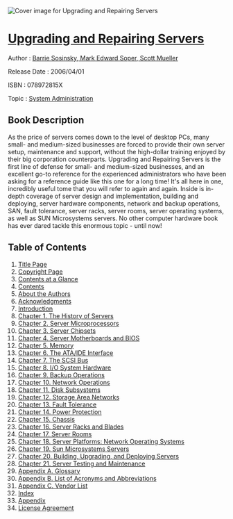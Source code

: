 ![Cover image for Upgrading and Repairing Servers](https://imgdetail.ebookreading.net/cover/cover/system_admin/EB078972815X.jpg)

[Upgrading and Repairing Servers](https://ebookreading.net/view/book/Upgrading+and+Repairing+Servers-EB078972815X_1.html "Upgrading and Repairing Servers")
====================================================================================================================

Author : [Barrie Sosinsky](https://ebookreading.net/search/author/Barrie+Sosinsky),[ Mark Edward Soper](https://ebookreading.net/search/author/+Mark+Edward+Soper),[ Scott Mueller](https://ebookreading.net/search/author/+Scott+Mueller)

Release Date : 2006/04/01

ISBN : 078972815X

Topic : [System Administration](https://ebookreading.net/search/category/system-administration)

Book Description
-----------------

As the price of servers comes down to the level of desktop PCs, many small- and medium-sized businesses are forced to provide their own server setup, maintenance and support, without the high-dollar training enjoyed by their big corporation counterparts. Upgrading and Repairing Servers is the first line of defense for small- and medium-sized businesses, and an excellent go-to reference for the experienced administrators who have been asking for a reference guide like this one for a long time! It's all here in one, incredibly useful tome that you will refer to again and again.
Inside is in-depth coverage of server design and implementation, building and deploying, server hardware components, network and backup operations, SAN, fault tolerance, server racks, server rooms, server operating systems, as well as SUN Microsystems servers. No other computer hardware book has ever dared tackle this enormous topic - until now!
              
Table of Contents
-----------------

1. [Title Page](https://ebookreading.net/view/book/Upgrading+and+Repairing+Servers-EB078972815X_2.html)
1. [Copyright Page](https://ebookreading.net/view/book/Upgrading+and+Repairing+Servers-EB078972815X_4.html)
1. [Contents at a Glance](https://ebookreading.net/view/book/Upgrading+and+Repairing+Servers-EB078972815X_3.html)
1. [Contents](https://ebookreading.net/view/book/Upgrading+and+Repairing+Servers-EB078972815X_5.html)
1. [About the Authors](https://ebookreading.net/view/book/Upgrading+and+Repairing+Servers-EB078972815X_7.html)
1. [Acknowledgments](https://ebookreading.net/view/book/Upgrading+and+Repairing+Servers-EB078972815X_8.html)
1. [Introduction](https://ebookreading.net/view/book/Upgrading+and+Repairing+Servers-EB078972815X_9.html)
1. [Chapter 1. The History of Servers](https://ebookreading.net/view/book/Upgrading+and+Repairing+Servers-EB078972815X_10.html)
1. [Chapter 2. Server Microprocessors](https://ebookreading.net/view/book/Upgrading+and+Repairing+Servers-EB078972815X_11.html)
1. [Chapter 3. Server Chipsets](https://ebookreading.net/view/book/Upgrading+and+Repairing+Servers-EB078972815X_12.html)
1. [Chapter 4. Server Motherboards and BIOS](https://ebookreading.net/view/book/Upgrading+and+Repairing+Servers-EB078972815X_13.html)
1. [Chapter 5. Memory](https://ebookreading.net/view/book/Upgrading+and+Repairing+Servers-EB078972815X_15.html)
1. [Chapter 6. The ATA/IDE Interface](https://ebookreading.net/view/book/Upgrading+and+Repairing+Servers-EB078972815X_16.html)
1. [Chapter 7. The SCSI Bus](https://ebookreading.net/view/book/Upgrading+and+Repairing+Servers-EB078972815X_17.html)
1. [Chapter 8. I/O System Hardware](https://ebookreading.net/view/book/Upgrading+and+Repairing+Servers-EB078972815X_18.html)
1. [Chapter 9. Backup Operations](https://ebookreading.net/view/book/Upgrading+and+Repairing+Servers-EB078972815X_19.html)
1. [Chapter 10. Network Operations](https://ebookreading.net/view/book/Upgrading+and+Repairing+Servers-EB078972815X_20.html)
1. [Chapter 11. Disk Subsystems](https://ebookreading.net/view/book/Upgrading+and+Repairing+Servers-EB078972815X_21.html)
1. [Chapter 12. Storage Area Networks](https://ebookreading.net/view/book/Upgrading+and+Repairing+Servers-EB078972815X_22.html)
1. [Chapter 13. Fault Tolerance](https://ebookreading.net/view/book/Upgrading+and+Repairing+Servers-EB078972815X_23.html)
1. [Chapter 14. Power Protection](https://ebookreading.net/view/book/Upgrading+and+Repairing+Servers-EB078972815X_24.html)
1. [Chapter 15. Chassis](https://ebookreading.net/view/book/Upgrading+and+Repairing+Servers-EB078972815X_25.html)
1. [Chapter 16. Server Racks and Blades](https://ebookreading.net/view/book/Upgrading+and+Repairing+Servers-EB078972815X_26.html)
1. [Chapter 17. Server Rooms](https://ebookreading.net/view/book/Upgrading+and+Repairing+Servers-EB078972815X_27.html)
1. [Chapter 18. Server Platforms: Network Operating Systems](https://ebookreading.net/view/book/Upgrading+and+Repairing+Servers-EB078972815X_28.html)
1. [Chapter 19. Sun Microsystems Servers](https://ebookreading.net/view/book/Upgrading+and+Repairing+Servers-EB078972815X_29.html)
1. [Chapter 20. Building, Upgrading, and Deploying Servers](https://ebookreading.net/view/book/Upgrading+and+Repairing+Servers-EB078972815X_30.html)
1. [Chapter 21. Server Testing and Maintenance](https://ebookreading.net/view/book/Upgrading+and+Repairing+Servers-EB078972815X_31.html)
1. [Appendix A. Glossary](https://ebookreading.net/view/book/Upgrading+and+Repairing+Servers-EB078972815X_32.html)
1. [Appendix B. List of Acronyms and Abbreviations](https://ebookreading.net/view/book/Upgrading+and+Repairing+Servers-EB078972815X_34.html)
1. [Appendix C. Vendor List](https://ebookreading.net/view/book/Upgrading+and+Repairing+Servers-EB078972815X_35.html)
1. [Index](https://ebookreading.net/view/book/Upgrading+and+Repairing+Servers-EB078972815X_36.html)
1. [Appendix](https://ebookreading.net/view/book/Upgrading+and+Repairing+Servers-EB078972815X_38.html)
1. [License Agreement](https://ebookreading.net/view/book/Upgrading+and+Repairing+Servers-EB078972815X_39.html)
